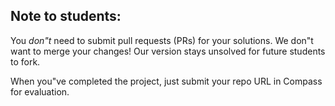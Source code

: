 Note to students:
-----------------

You *don"t* need to submit pull requests (PRs) for your solutions. We don"t want to merge your changes! Our version stays unsolved for future students to fork.

When you"ve completed the project, just submit your repo URL in Compass for evaluation.
